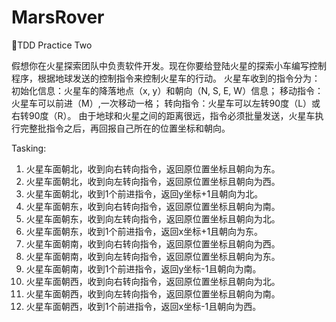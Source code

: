# MarsRover
🤖TDD Practice Two

假想你在火星探索团队中负责软件开发。现在你要给登陆火星的探索小车编写控制程序，根据地球发送的控制指令来控制火星车的行动。
火星车收到的指令分为：
初始化信息：火星车的降落地点（x, y）和朝向（N, S, E, W）信息；
移动指令：火星车可以前进（M）,一次移动一格；
转向指令：火星车可以左转90度（L）或右转90度（R）。
由于地球和火星之间的距离很远，指令必须批量发送，火星车执行完整批指令之后，再回报自己所在的位置坐标和朝向。

Tasking:
1. 火星车面朝北，收到向右转向指令，返回原位置坐标且朝向为东。
2. 火星车面朝北，收到向左转向指令，返回原位置坐标且朝向为西。
3. 火星车面朝北，收到1个前进指令，返回y坐标+1且朝向为北。
4. 火星车面朝东，收到向右转向指令，返回原位置坐标且朝向为南。
5. 火星车面朝东，收到向左转向指令，返回原位置坐标且朝向为北。
6. 火星车面朝东，收到1个前进指令，返回x坐标+1且朝向为东。
7. 火星车面朝南，收到向右转向指令，返回原位置坐标且朝向为西。
8. 火星车面朝南，收到向左转向指令，返回原位置坐标且朝向为东。
9. 火星车面朝南，收到1个前进指令，返回y坐标-1且朝向为南。
10. 火星车面朝西，收到向右转向指令，返回原位置坐标且朝向为北。
11. 火星车面朝西，收到向左转向指令，返回原位置坐标且朝向为南。
12. 火星车面朝西，收到1个前进指令，返回x坐标-1且朝向为西。